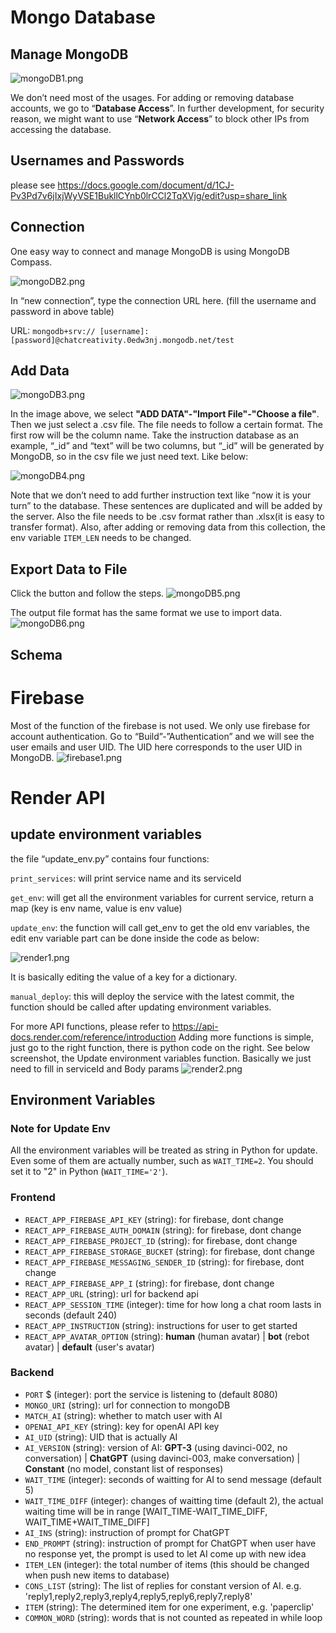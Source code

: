 
# Mongo Database

## Manage MongoDB

![mongoDB1.png](./content/mongoDB1.png)

We don’t need most of the usages. For adding or removing database accounts, we go to “**Database Access**”. In further development, for security reason, we might want to use “**Network Access**” to block other IPs from accessing the database.

## Usernames and Passwords
please see https://docs.google.com/document/d/1CJ-Pv3Pd7v6jIxjWyVSE1BukllCYnb0lrCCl2TqXVjg/edit?usp=share_link

## Connection
One easy way to connect and manage MongoDB is using MongoDB Compass. 

![mongoDB2.png](./content/mongoDB2.png)

In “new connection”, type the connection URL here. (fill the username and password in above table)

URL:
`mongodb+srv:// [username]:[password]@chatcreativity.0edw3nj.mongodb.net/test`

## Add Data
![mongoDB3.png](./content/mongoDB3.png)

In the image above, we select **"ADD DATA"-"Import File"-"Choose a file"**. Then we just select a .csv file. The file needs to follow a certain format. The first row will be the column name. Take the instruction database as an example, “_id” and “text” will be two columns, but “_id” will be generated by MongoDB, so in the csv file we just need text. Like below:

![mongoDB4.png](./content/mongoDB4.png)

Note that we don’t need to add further instruction text like “now it is your turn” to the database. These sentences are duplicated and will be added by the server. Also the file needs to be .csv format rather than .xlsx(it is easy to transfer format). Also, after adding or removing data from this collection, the env variable `ITEM_LEN`
needs to be changed.

## Export Data to File
Click the button and follow the steps. 
![mongoDB5.png](./content/mongoDB5.png)

The output file format has the same format we use to import data.
![mongoDB6.png](./content/mongoDB6.png)


## Schema


# Firebase
Most of the function of the firebase is not used. We only use firebase for account authentication. Go to “Build”-”Authentication” and we will see the user emails and user UID. The UID here corresponds to the user UID in MongoDB.
![firebase1.png](./content/firebase1.png)


# Render API
## update environment variables
the file “update_env.py” contains four functions:

`print_services`: will print service name and its serviceId

`get_env`: will get all the environment variables for current service, return a map (key is env name, value is env value)

`update_env`: the function will call get_env to get the old env variables, the edit env variable part can be done inside the code as below:

![render1.png](./content/render1.png)

It is basically editing the value of a key for a dictionary.

`manual_deploy`: this will deploy the service with the latest commit, the function should be called after updating environment variables.

For more API functions, please refer to https://api-docs.render.com/reference/introduction
Adding more functions is simple, just go to the right function, there is python code on the right. See below screenshot, the Update environment variables function. Basically we just need to fill in serviceId and Body params
![render2.png](./content/render2.png)

## Environment Variables
### Note for Update Env
All the environment variables will be treated as string in Python for update. Even some of them are actually number, such as `WAIT_TIME=2`. You should set it to "2" in Python (`WAIT_TIME='2'`).
### Frontend
* `REACT_APP_FIREBASE_API_KEY` (string): for firebase, dont change
* `REACT_APP_FIREBASE_AUTH_DOMAIN` (string): for firebase, dont change
* `REACT_APP_FIREBASE_PROJECT_ID` (string): for firebase, dont change
* `REACT_APP_FIREBASE_STORAGE_BUCKET` (string): for firebase, dont change
* `REACT_APP_FIREBASE_MESSAGING_SENDER_ID` (string): for firebase, dont change
* `REACT_APP_FIREBASE_APP_I` (string): for firebase, dont change
* `REACT_APP_URL` (string): url for backend api
* `REACT_APP_SESSION_TIME` (integer): time for how long a chat room lasts in seconds (default 240)
* `REACT_APP_INSTRUCTION` (string): instructions for user to get started 
* `REACT_APP_AVATAR_OPTION` (string): 
**human** (human avatar) | 
**bot** (rebot avatar) | 
**default** (user's avatar)

### Backend
* `PORT` $ (integer): port the service is listening to (default 8080)
* `MONGO_URI` (string): url for connection to mongoDB
* `MATCH_AI` (string): whether to match user with AI
* `OPENAI_API_KEY` (string): key for openAI API key
* `AI_UID` (string): UID that is actually AI
* `AI_VERSION` (string): version of AI: 
**GPT-3** (using davinci-002, no conversation) | 
**ChatGPT** (using davinci-003, make conversation) | 
**Constant** (no model, constant list of responses)
* `WAIT_TIME` (integer): seconds of waitting for AI to send message (default 5)
* `WAIT_TIME_DIFF` (integer): changes of waitting time (default 2), the actual waiting time will be in range [WAIT_TIME-WAIT_TIME_DIFF, WAIT_TIME+WAIT_TIME_DIFF]
* `AI_INS` (string): instruction of prompt for ChatGPT
* `END_PROMPT` (string): instruction of prompt for ChatGPT when user have no response yet, the prompt is used to let AI come up with new idea
* `ITEM_LEN` (integer): the total number of items (this should be changed when push new items to database)
* `CONS_LIST` (string): The list of replies for constant version of AI. e.g. 'reply1,reply2,reply3,reply4,reply5,reply6,reply7,reply8'
* `ITEM` (string): The determined item for one experiment, e.g. 'paperclip'
* `COMMON_WORD` (string): words that is not counted as repeated in while loop
